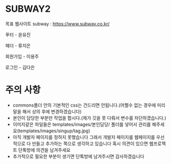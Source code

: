 # SUBWAY2

목표 웹사이트 subway :  https://www.subway.co.kr/
 
 푸터 - 윤유진
 
 헤더 - 류지은
 
 회원가입 - 이용주
 
 로그인 - 김다은
 
 
# 주의 사항
 <ul>
  <li>
    commons폴더 안의 기본적인 css는 건드리면 안됩니다.(어쩔수 없는 경우에 미리 말을 해서 상의 후에 변경하겠습니다)
  </li>
  <li>
    본인이 담당한 부분만 작업을 합시다.(제가 깃을 못 다뤄서 변수를 차단하겠습니다.)
  </li>
  <li>
    이미지같은 파일들은 templates/images/본인담당/ 폴더를 넣어서 관리를 해주세요(templates/images/singup/tag.jpg)
  </li>
  <li>
    아직 개발자 페이지를 정하지 못했습니다 그래서 개발자 페이지를 웹페이지를 우선적으로 다 만들고 추가하는 쪽으로 생각하고 있습니다 혹시 의견이 있으면 웹프로젝트 단톡방에 의견을 남겨주세요
  </li>
  <li>
    추가적으로 필요한 부분이 생기면 단톡방에 남겨주시면 감사하겠습니다
  </li>
 </ul>
